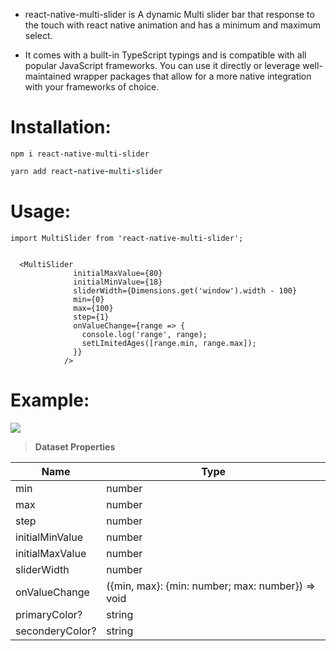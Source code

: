 - react-native-multi-slider is A dynamic Multi slider bar that response to the touch with react native animation and has a minimum and maximum select.

- It comes with a built-in TypeScript typings and is compatible with all popular JavaScript frameworks. You can use it directly or leverage well-maintained wrapper packages that allow for a more native integration with your frameworks of choice.

# Installation:

```
npm i react-native-multi-slider

```

```ruby
yarn add react-native-multi-slider

```

# Usage:

```
import MultiSlider from 'react-native-multi-slider';


  <MultiSlider
              initialMaxValue={80}
              initialMinValue={18}
              sliderWidth={Dimensions.get('window').width - 100}
              min={0}
              max={100}
              step={1}
              onValueChange={range => {
                console.log('range', range);
                setLImitedAges([range.min, range.max]);
              }}
            />
```

# Example:

![ ](./assets/videos/video.gif)

> **Dataset Properties**

| Name            | Type                                             |
| --------------- | ------------------------------------------------ |
| min             | number                                           |
| max             | number                                           |
| step            | number                                           |
| initialMinValue | number                                           |
| initialMaxValue | number                                           |
| sliderWidth     | number                                           |
| onValueChange   | ({min, max}: {min: number; max: number}) => void |
| primaryColor?   | string                                           |
| seconderyColor? | string                                           |

